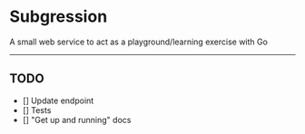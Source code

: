 # Subgression

A small web service to act as a playground/learning exercise with Go

---

## TODO

- [] Update endpoint
- [] Tests
- [] "Get up and running" docs
